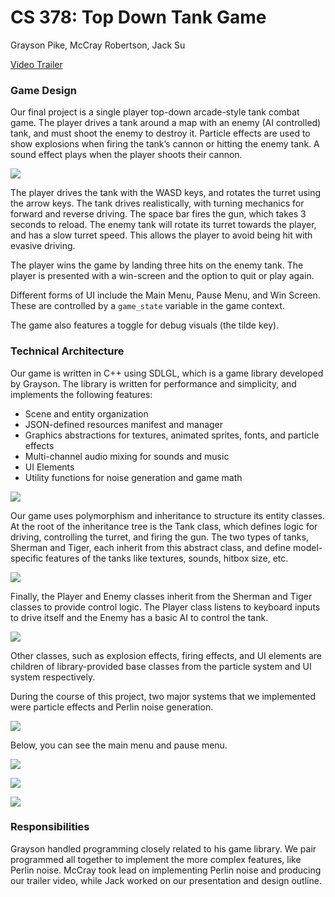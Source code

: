 # CS 378: Top Down Tank Game
Grayson Pike, McCray Robertson, Jack Su


[Video Trailer](https://drive.google.com/file/d/1YP4eQrjQx3UrjiTRJoWBWxoLTid3J4Jx/view)


### Game Design
Our final project is a single player top-down arcade-style tank combat game. The player drives a tank around a map with an enemy (AI controlled) tank, and must shoot the enemy to destroy it. Particle effects are used to show explosions when firing the tank’s cannon or hitting the enemy tank. A sound effect plays when the player shoots their cannon.

![](screenshots/gameplay.png)

The player drives the tank with the WASD keys, and rotates the turret using the arrow keys. The tank drives realistically, with turning mechanics for forward and reverse driving. The space bar fires the gun, which takes 3 seconds to reload. The enemy tank will rotate its turret towards the player, and has a slow turret speed. This allows the player to avoid being hit with evasive driving.

The player wins the game by landing three hits on the enemy tank. The player is presented with a win-screen and the option to quit or play again.

Different forms of UI include the Main Menu, Pause Menu, and Win Screen. These are controlled by a `game_state` variable in the game context.

The game also features a toggle for debug visuals (the tilde key).

### Technical Architecture
Our game is written in C++ using SDLGL, which is a game library developed by Grayson. The library is written for performance and simplicity, and implements the following features:

- Scene and entity organization
- JSON-defined resources manifest and manager
- Graphics abstractions for textures, animated sprites, fonts, and particle effects
- Multi-channel audio mixing for sounds and music
- UI Elements
- Utility functions for noise generation and game math

![](screenshots/main.png)

Our game uses polymorphism and inheritance to structure its entity classes. At the root of the inheritance tree is the Tank class, which defines logic for driving, controlling the turret, and firing the gun. The two types of tanks, Sherman and Tiger, each inherit from this abstract class, and define model-specific features of the tanks like textures, sounds, hitbox size, etc.

![](screenshots/tank_header.png)

Finally, the Player and Enemy classes inherit from the Sherman and Tiger classes to provide control logic. The Player class listens to keyboard inputs to drive itself and the Enemy has a basic AI to control the tank.

![](screenshots/player_header.png)

Other classes, such as explosion effects, firing effects, and UI elements are children of library-provided base classes from the particle system and UI system respectively.

During the course of this project, two major systems that we implemented were particle effects and Perlin noise generation.

![](screenshots/noise.png)

Below, you can see the main menu and pause menu.

![](screenshots/main_menu.png)

![](screenshots/lose.png)

![](screenshots/win.png)


### Responsibilities
Grayson handled programming closely related to his game library. We pair programmed all together to implement the more complex features, like Perlin noise. McCray took lead on implementing Perlin noise and producing our trailer video, while Jack worked on our presentation and design outline.






